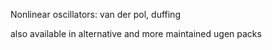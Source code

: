 Nonlinear oscillators: van der pol, duffing

also available in alternative and more maintained ugen packs


